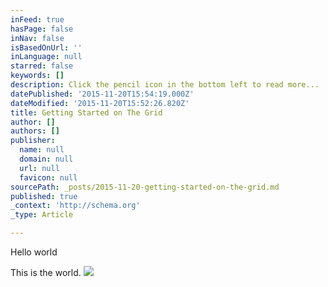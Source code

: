 ```yaml
---
inFeed: true
hasPage: false
inNav: false
isBasedOnUrl: ''
inLanguage: null
starred: false
keywords: []
description: Click the pencil icon in the bottom left to read more...
datePublished: '2015-11-20T15:54:19.000Z'
dateModified: '2015-11-20T15:52:26.820Z'
title: Getting Started on The Grid
author: []
authors: []
publisher:
  name: null
  domain: null
  url: null
  favicon: null
sourcePath: _posts/2015-11-20-getting-started-on-the-grid.md
published: true
_context: 'http://schema.org'
_type: Article

---
```

Hello world

This is the world.
![](https://the-grid-user-content.s3-us-west-2.amazonaws.com/ff1ca568-445b-47b3-9976-4d8c9cc47672.jpg)